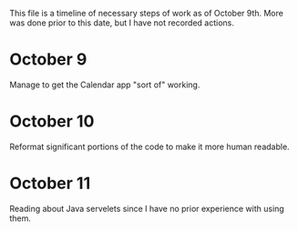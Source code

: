 This file is a timeline of necessary steps of work as of October 9th. 
More was done prior to this date, but I have not recorded actions.

# October 9
Manage to get the Calendar app "sort of" working. 


# October 10
Reformat significant portions of the code to make it more human readable. 

# October 11
Reading about Java servelets since I have no prior experience with using them.
